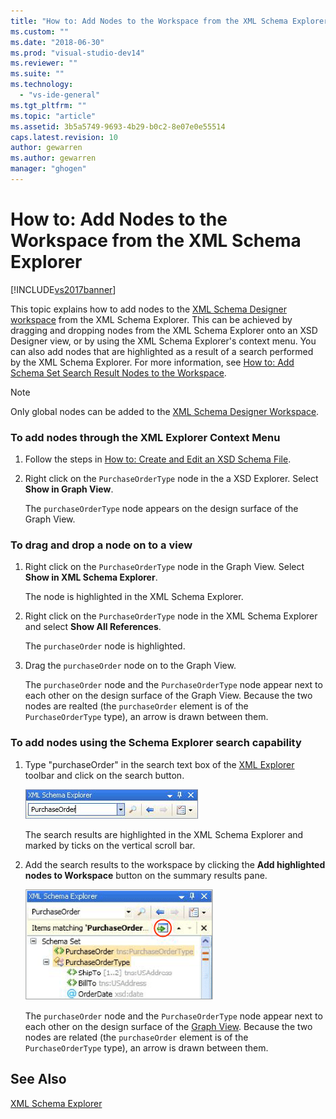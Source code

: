 ```yaml
---
title: "How to: Add Nodes to the Workspace from the XML Schema Explorer | Microsoft Docs"
ms.custom: ""
ms.date: "2018-06-30"
ms.prod: "visual-studio-dev14"
ms.reviewer: ""
ms.suite: ""
ms.technology: 
  - "vs-ide-general"
ms.tgt_pltfrm: ""
ms.topic: "article"
ms.assetid: 3b5a5749-9693-4b29-b0c2-8e07e0e55514
caps.latest.revision: 10
author: gewarren
ms.author: gewarren
manager: "ghogen"
---
```

# How to: Add Nodes to the Workspace from the XML Schema Explorer
[!INCLUDE[vs2017banner](../includes/vs2017banner.md)]

  
  
This topic explains how to add nodes to the [XML Schema Designer workspace](../xml-tools/xml-schema-designer-workspace.md) from the XML Schema Explorer. This can be achieved by dragging and dropping nodes from the XML Schema Explorer onto an XSD Designer view, or by using the XML Schema Explorer's context menu. You can also add nodes that are highlighted as a result of a search performed by the XML Schema Explorer. For more information, see [How to: Add Schema Set Search Result Nodes to the Workspace](../xml-tools/how-to-add-schema-set-search-result-nodes-to-the-workspace.md).  
  
> [!NOTE]
>  Only global nodes can be added to the [XML Schema Designer Workspace](../xml-tools/xml-schema-designer-workspace.md).  
  
### To add nodes through the XML Explorer Context Menu  
  
1.  Follow the steps in [How to: Create and Edit an XSD Schema File](../xml-tools/how-to-create-and-edit-an-xsd-schema-file.md).  
  
2.  Right click on the `PurchaseOrderType` node in the a XSD Explorer. Select **Show in Graph View**.  
  
     The `purchaseOrderType` node appears on the design surface of the Graph View.  
  
### To drag and drop a node on to a view  
  
1.  Right click on the `PurchaseOrderType` node in the Graph View. Select **Show in XML Schema Explorer**.  
  
     The node is highlighted in the XML Schema Explorer.  
  
2.  Right click on the `PurchaseOrderType` node in the XML Schema Explorer and select **Show All References**.  
  
     The `purchaseOrder` node is highlighted.  
  
3.  Drag the `purchaseOrder` node on to the Graph View.  
  
     The `purchaseOrder` node and the `PurchaseOrderType` node appear next to each other on the design surface of the Graph View. Because the two nodes are realted (the `purchaseOrder` element is of the `PurchaseOrderType` type), an arrow is drawn between them.  
  
### To add nodes using the Schema Explorer search capability  
  
1.  Type "purchaseOrder" in the search text box of the [XML Explorer](../xml-tools/xml-schema-explorer.md) toolbar and click on the search button.  
  
     ![XML Schema Explorer Keyword Search](../xml-tools/media/schemaexplorersearch.gif "SchemaExplorerSearch")  
  
     The search results are highlighted in the XML Schema Explorer and marked by ticks on the vertical scroll bar.  
  
2.  Add the search results to the workspace by clicking the **Add highlighted nodes to Workspace** button on the summary results pane.  
  
     ![XML Schema Explorer Search Result](../xml-tools/media/schemaexplorersearchresult.gif "SchemaExplorerSearchResult")  
  
     The `purchaseOrder` node and the `PurchaseOrderType` node appear next to each other on the design surface of the [Graph View](../xml-tools/graph-view.md). Because the two nodes are related (the `purchaseOrder` element is of the `PurchaseOrderType` type), an arrow is drawn between them.  
  
## See Also  
 [XML Schema Explorer](../xml-tools/xml-schema-explorer.md)




